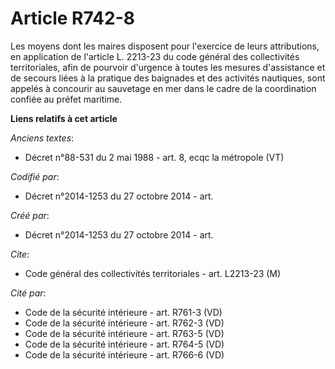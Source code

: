 # Article R742-8

Les moyens dont les maires disposent pour l'exercice de leurs attributions, en application de l'article L. 2213-23 du code
général des collectivités territoriales, afin de pourvoir d'urgence à toutes les mesures d'assistance et de secours liées à
la pratique des baignades et des activités nautiques, sont appelés à concourir au sauvetage en mer dans le cadre de la
coordination confiée au préfet maritime.

**Liens relatifs à cet article**

_Anciens textes_:

  - Décret n°88-531 du 2 mai 1988 - art. 8, ecqc la métropole (VT)

_Codifié par_:

  - Décret n°2014-1253 du 27 octobre 2014 - art.

_Créé par_:

  - Décret n°2014-1253 du 27 octobre 2014 - art.

_Cite_:

  - Code général des collectivités territoriales - art. L2213-23 (M)

_Cité par_:

  - Code de la sécurité intérieure - art. R761-3 (VD)
  - Code de la sécurité intérieure - art. R762-3 (VD)
  - Code de la sécurité intérieure - art. R763-5 (VD)
  - Code de la sécurité intérieure - art. R764-5 (VD)
  - Code de la sécurité intérieure - art. R766-6 (VD)
